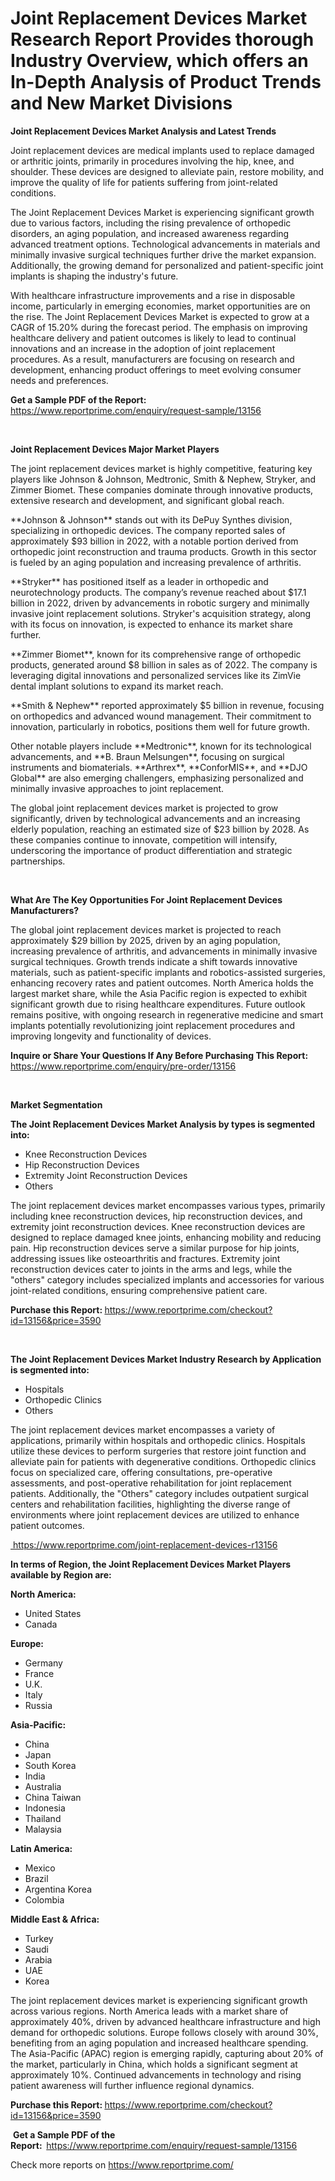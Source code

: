 <p><h1>Joint Replacement Devices Market Research Report Provides thorough Industry Overview, which offers an In-Depth Analysis of Product Trends and New Market Divisions</h1></p><p><strong>Joint Replacement Devices Market Analysis and Latest Trends</strong></p>
<p><p>Joint replacement devices are medical implants used to replace damaged or arthritic joints, primarily in procedures involving the hip, knee, and shoulder. These devices are designed to alleviate pain, restore mobility, and improve the quality of life for patients suffering from joint-related conditions.</p><p>The Joint Replacement Devices Market is experiencing significant growth due to various factors, including the rising prevalence of orthopedic disorders, an aging population, and increased awareness regarding advanced treatment options. Technological advancements in materials and minimally invasive surgical techniques further drive the market expansion. Additionally, the growing demand for personalized and patient-specific joint implants is shaping the industry's future.</p><p>With healthcare infrastructure improvements and a rise in disposable income, particularly in emerging economies, market opportunities are on the rise. The Joint Replacement Devices Market is expected to grow at a CAGR of 15.20% during the forecast period. The emphasis on improving healthcare delivery and patient outcomes is likely to lead to continual innovations and an increase in the adoption of joint replacement procedures. As a result, manufacturers are focusing on research and development, enhancing product offerings to meet evolving consumer needs and preferences.</p></p>
<p><strong>Get a Sample PDF of the Report:&nbsp;</strong> <a href="https://www.reportprime.com/enquiry/request-sample/13156?utm_campaign=2202&utm_medium=2&utm_source=Github&utm_content=ia&utm_term=19032025&utm_id=joint-replacement-devices">https://www.reportprime.com/enquiry/request-sample/13156</a></p>
<p>&nbsp;</p>
<p><strong>Joint Replacement Devices Major Market Players</strong></p>
<p><p>The joint replacement devices market is highly competitive, featuring key players like Johnson & Johnson, Medtronic, Smith & Nephew, Stryker, and Zimmer Biomet. These companies dominate through innovative products, extensive research and development, and significant global reach.</p><p>**Johnson & Johnson** stands out with its DePuy Synthes division, specializing in orthopedic devices. The company reported sales of approximately $93 billion in 2022, with a notable portion derived from orthopedic joint reconstruction and trauma products. Growth in this sector is fueled by an aging population and increasing prevalence of arthritis.</p><p>**Stryker** has positioned itself as a leader in orthopedic and neurotechnology products. The company’s revenue reached about $17.1 billion in 2022, driven by advancements in robotic surgery and minimally invasive joint replacement solutions. Stryker's acquisition strategy, along with its focus on innovation, is expected to enhance its market share further.</p><p>**Zimmer Biomet**, known for its comprehensive range of orthopedic products, generated around $8 billion in sales as of 2022. The company is leveraging digital innovations and personalized services like its ZimVie dental implant solutions to expand its market reach.</p><p>**Smith & Nephew** reported approximately $5 billion in revenue, focusing on orthopedics and advanced wound management. Their commitment to innovation, particularly in robotics, positions them well for future growth.</p><p>Other notable players include **Medtronic**, known for its technological advancements, and **B. Braun Melsungen**, focusing on surgical instruments and biomaterials. **Arthrex**, **ConforMIS**, and **DJO Global** are also emerging challengers, emphasizing personalized and minimally invasive approaches to joint replacement.</p><p>The global joint replacement devices market is projected to grow significantly, driven by technological advancements and an increasing elderly population, reaching an estimated size of $23 billion by 2028. As these companies continue to innovate, competition will intensify, underscoring the importance of product differentiation and strategic partnerships.</p></p>
<p>&nbsp;</p>
<p><strong>What Are The Key Opportunities For Joint Replacement Devices Manufacturers?</strong></p>
<p><p>The global joint replacement devices market is projected to reach approximately $29 billion by 2025, driven by an aging population, increasing prevalence of arthritis, and advancements in minimally invasive surgical techniques. Growth trends indicate a shift towards innovative materials, such as patient-specific implants and robotics-assisted surgeries, enhancing recovery rates and patient outcomes. North America holds the largest market share, while the Asia Pacific region is expected to exhibit significant growth due to rising healthcare expenditures. Future outlook remains positive, with ongoing research in regenerative medicine and smart implants potentially revolutionizing joint replacement procedures and improving longevity and functionality of devices.</p></p>
<p><strong>Inquire or Share Your Questions If Any Before Purchasing This Report:</strong> <a href="https://www.reportprime.com/enquiry/pre-order/13156?utm_campaign=2202&utm_medium=2&utm_source=Github&utm_content=ia&utm_term=19032025&utm_id=joint-replacement-devices">https://www.reportprime.com/enquiry/pre-order/13156</a></p>
<p>&nbsp;</p>
<p><strong>Market Segmentation</strong></p>
<p><strong>The Joint Replacement Devices Market Analysis by types is segmented into:</strong></p>
<p><ul><li>Knee Reconstruction Devices</li><li>Hip Reconstruction Devices</li><li>Extremity Joint Reconstruction Devices</li><li>Others</li></ul></p>
<p><p>The joint replacement devices market encompasses various types, primarily including knee reconstruction devices, hip reconstruction devices, and extremity joint reconstruction devices. Knee reconstruction devices are designed to replace damaged knee joints, enhancing mobility and reducing pain. Hip reconstruction devices serve a similar purpose for hip joints, addressing issues like osteoarthritis and fractures. Extremity joint reconstruction devices cater to joints in the arms and legs, while the "others" category includes specialized implants and accessories for various joint-related conditions, ensuring comprehensive patient care.</p></p>
<p><strong>Purchase this Report:&nbsp;</strong><a href="https://www.reportprime.com/checkout?id=13156&price=3590&utm_campaign=2202&utm_medium=2&utm_source=Github&utm_content=ia&utm_term=19032025&utm_id=joint-replacement-devices">https://www.reportprime.com/checkout?id=13156&price=3590</a></p>
<p>&nbsp;</p>
<p><strong>The Joint Replacement Devices Market Industry Research by Application is segmented into:</strong></p>
<p><ul><li>Hospitals</li><li>Orthopedic Clinics</li><li>Others</li></ul></p>
<p><p>The joint replacement devices market encompasses a variety of applications, primarily within hospitals and orthopedic clinics. Hospitals utilize these devices to perform surgeries that restore joint function and alleviate pain for patients with degenerative conditions. Orthopedic clinics focus on specialized care, offering consultations, pre-operative assessments, and post-operative rehabilitation for joint replacement patients. Additionally, the "Others" category includes outpatient surgical centers and rehabilitation facilities, highlighting the diverse range of environments where joint replacement devices are utilized to enhance patient outcomes.</p></p>
<p><a href="https://www.reportprime.com/joint-replacement-devices-r13156?utm_campaign=2202&utm_medium=2&utm_source=Github&utm_content=ia&utm_term=19032025&utm_id=joint-replacement-devices">&nbsp;https://www.reportprime.com/joint-replacement-devices-r13156</a></p>
<p><strong>In terms of Region, the Joint Replacement Devices Market Players available by Region are:</strong></p>
<p>
    <p> <strong> North America: </strong>
        <ul>
            <li>United States</li>
            <li>Canada</li>
        </ul>
        </p> 
    <p> <strong> Europe: </strong>
        <ul>
            <li>Germany</li>
            <li>France</li>
            <li>U.K.</li>
            <li>Italy</li>
            <li>Russia</li>
        </ul>
        </p> 
    <p> <strong> Asia-Pacific: </strong>
        <ul>
            <li>China</li>
            <li>Japan</li>
            <li>South Korea</li>
            <li>India</li>
            <li>Australia</li>
            <li>China Taiwan</li>
            <li>Indonesia</li>
            <li>Thailand</li>
            <li>Malaysia</li>
        </ul>
        </p> 
    <p> <strong> Latin America: </strong>
        <ul>
            <li>Mexico</li>
            <li>Brazil</li>
            <li>Argentina Korea</li>
            <li>Colombia</li>
        </ul>
        </p> 
    <p> <strong> Middle East & Africa: </strong>
        <ul>
            <li>Turkey</li>
            <li>Saudi</li>
            <li>Arabia</li>
            <li>UAE</li>
            <li>Korea</li>
        </ul>
    </p>
    </p>
<p><p>The joint replacement devices market is experiencing significant growth across various regions. North America leads with a market share of approximately 40%, driven by advanced healthcare infrastructure and high demand for orthopedic solutions. Europe follows closely with around 30%, benefiting from an aging population and increased healthcare spending. The Asia-Pacific (APAC) region is emerging rapidly, capturing about 20% of the market, particularly in China, which holds a significant segment at approximately 10%. Continued advancements in technology and rising patient awareness will further influence regional dynamics.</p></p>
<p><strong>Purchase this Report: </strong><a href="https://www.reportprime.com/checkout?id=13156&price=3590&utm_campaign=2202&utm_medium=2&utm_source=Github&utm_content=ia&utm_term=19032025&utm_id=joint-replacement-devices">https://www.reportprime.com/checkout?id=13156&price=3590</a></p>
<p>&nbsp;<strong>Get a Sample PDF of the Report:&nbsp;&nbsp;</strong><a href="https://www.reportprime.com/enquiry/request-sample/13156?utm_campaign=2202&utm_medium=2&utm_source=Github&utm_content=ia&utm_term=19032025&utm_id=joint-replacement-devices">https://www.reportprime.com/enquiry/request-sample/13156</a></p>
<p><strong></strong></p>
<p>Check more reports on <a href="https://www.reportprime.com/?utm_campaign=2202&utm_medium=2&utm_source=Github&utm_content=ia&utm_term=19032025&utm_id=joint-replacement-devices">https://www.reportprime.com/</a></p>